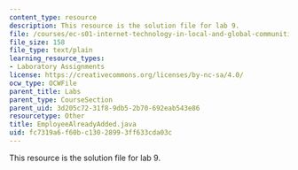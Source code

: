 ```yaml
---
content_type: resource
description: This resource is the solution file for lab 9.
file: /courses/ec-s01-internet-technology-in-local-and-global-communities-spring-2005-summer-2005/fc7319a6f60bc13028993ff633cda03c_EmployeeAlreadyAdded.java
file_size: 158
file_type: text/plain
learning_resource_types:
- Laboratory Assignments
license: https://creativecommons.org/licenses/by-nc-sa/4.0/
ocw_type: OCWFile
parent_title: Labs
parent_type: CourseSection
parent_uid: 3d205c72-31f8-9db5-2b70-692eab543e86
resourcetype: Other
title: EmployeeAlreadyAdded.java
uid: fc7319a6-f60b-c130-2899-3ff633cda03c
---
```

This resource is the solution file for lab 9.